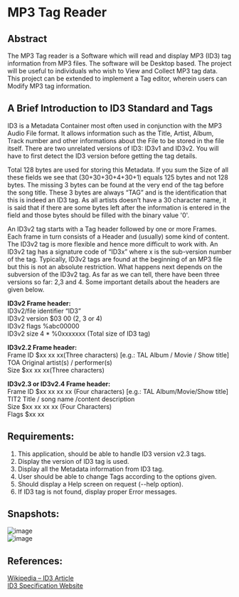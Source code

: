 # MP3 Tag Reader

## Abstract
The MP3 Tag reader is a Software which will read and display MP3 (ID3) tag information from MP3 files. The software will be Desktop based. The project will be useful to individuals who wish to View and Collect MP3 tag data. This project can be extended to implement a Tag editor, wherein users can Modify MP3 tag information.

## A Brief Introduction to ID3 Standard and Tags
ID3 is a Metadata Container most often used in conjunction with the MP3 Audio File format. It allows information such as the Title, Artist, Album, Track number and other informations about the File to be stored in the file itself. There are two unrelated versions of ID3: ID3v1 and ID3v2. You will have to first detect the ID3 version before getting the tag details.

Total 128 bytes are used for storing this Metadata. If you sum the Size of all these fields we see that (30+30+30+4+30+1) equals 125 bytes and not 128 bytes. The missing 3 bytes can be found at the very end of the tag before the song title. These 3 bytes are always “TAG” and is the identification that this is indeed an ID3 tag. As all artists doesn’t have a 30 character name, it is said that if there are some bytes left after the information is entered in the field and those bytes should be filled with the binary value '0'.

An ID3v2 tag starts with a Tag header followed by one or more Frames. Each frame in turn consists of a Header and (usually) some kind of content. The ID3v2 tag is more flexible and hence more difficult to work with. An ID3v2 tag has a signature code of “ID3x” where x is the sub-version number of the tag. Typically, ID3v2 tags are found at the beginning of an MP3 file but this is not an absolute restriction. What happens next depends on the subversion of the ID3v2 tag. As far as we can tell, there have been three versions so far: 2,3 and 4. Some important details about the headers are given below.

**ID3v2 Frame header:**<br>
ID3v2/file identifier “ID3”<br>
ID3v2 version $03 00 (2, 3 or 4)<br> 
ID3v2 flags %abc00000<br>
ID3v2 size 4 * %0xxxxxxx (Total size of ID3 tag)<br>

**ID3v2.2 Frame header:**<br>
Frame ID $xx xx xx(Three characters) [e.g.: TAL Album / Movie / Show title]<br>
TOA Original artist(s) / performer(s)<br>
Size $xx xx xx(Three characters)<br>

**ID3v2.3 or ID3v2.4 Frame header:**<br>
Frame ID $xx xx xx xx (Four characters) [e.g.: TAL Album/Movie/Show title]<br>
TIT2 Title / song name /content description<br>
Size $xx xx xx xx (Four Characters)<br>
Flags $xx xx<br>

## Requirements:
1. This application, should be able to handle ID3 version v2.3 tags.
2. Display the version of ID3 tag is used.
3. Display all the Metadata information from ID3 tag.
4. User should be able to change Tags according to the options given.
5. Should display a Help screen on request (--help option).
6. If ID3 tag is not found, display proper Error messages.

## Snapshots:
![image](https://user-images.githubusercontent.com/108017134/209990241-aceb0ca5-4d78-47df-b5fa-0373f6446abb.png)
<br>
![image](https://user-images.githubusercontent.com/108017134/209990261-f107a6f3-c5bb-45c8-b52a-e0262b738e57.png)
<br>


## References:
[Wikipedia – ID3 Article](https://en.wikipedia.org/wiki/ID3)<br>
[ID3 Specification Website](https://id3.org/)
